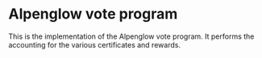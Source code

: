 # Alpenglow vote program
This is the implementation of the Alpenglow vote program. It performs the accounting for the various certificates and rewards.
